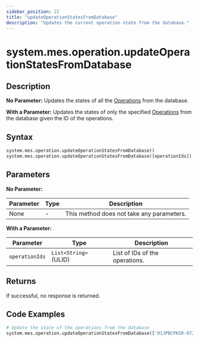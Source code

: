 ```yaml
---
sidebar_position: 22
title: "updateOperationStatesFromDatabase"
description: "Updates the current operation state from the database."
---
```


# system.mes.operation.updateOperationStatesFromDatabase

## Description

**No Parameter:** Updates the states of all the [Operations](../../data-model/operation-model/operation) from the database.

**With a Parameter:** Updates the states of only the specified [Operations](../../data-model/operation-model/operation) from the database given
the ID of the operations.

## Syntax

```python
system.mes.operation.updateOperationStatesFromDatabase()
system.mes.operation.updateOperationStatesFromDatabase([operationIds])
```

## Parameters

**No Parameter:**

| Parameter | Type | Description                               |
| --------- | ---- | ----------------------------------------- |
| None      | -    | This method does not take any parameters. |

**With a Parameter:**

| Parameter      | Type                  | Description                    |
| -------------- | --------------------- | ------------------------------ |
| `operationIds` | `List<String>` (ULID) | List of IDs of the operations. |

## Returns

If successful, no response is returned.

## Code Examples

```python
# Update the state of the operations from the database
system.mes.operation.updateOperationStatesFromDatabase(['01JPBCPKSR-972W3V0Y-H00NNSKQ', '01JS21BASN-Z4CFME9H-9417JWBW'])
```
